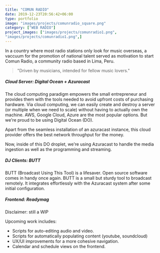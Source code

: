 ```yaml
---
title: "COMUN RADIO"
date: 2019-12-23T20:56:42+06:00
type: portfolio
image: "images/projects/comunradio_square.png"
category: ["WEB RADIO"]
project_images: ["images/projects/comunradio1.png",
"images/projects/comunradio1.png",]
---
```


In a country where most radio stations only look for music overseas, a vaccuum for the promotion of national talent served as motivation to start Comun Radio, a community radio based in Lima, Peru.

> "Driven by musicians, intended for fellow music lovers."

##### Cloud Server: Digital Ocean + Azuracast

The cloud computing paradigm empowers the small entrepreneur and provides them with the tools needed to avoid upfront costs of purchasing hardware. Via cloud computing, we can easily create and destroy a server (or multiple when we need to scale) without having to actually own the machine. AWS, Google Cloud, Azure are the most popular options. But we're proud to be using Digital Ocean (DO).

Apart from the seamless installation of an azuracast instance, this cloud provider offers the best network throughput for the money.

Now, inside of this DO droplet, we're using Azuracast to handle the media ingestion as well as the programming and streaming.

##### DJ Clients: BUTT

BUTT (Broadcast Using This Tool) is a lifesaver. Open source software comes in handy once again. BUTT is a small but sturdy tool to broadcast remotely. It integrates effortlessly with the Azuracast system after some initial configuration.

##### Frontend: Readymag

Disclaimer: still a WIP

Upcoming work includes:

- Scripts for auto-editing audio and video.
- Scripts for automatically populating content (youtube, soundcloud)
- UX/UI improvements for a more cohesive navigation.
- Calendar and schedule views on the frontend.
